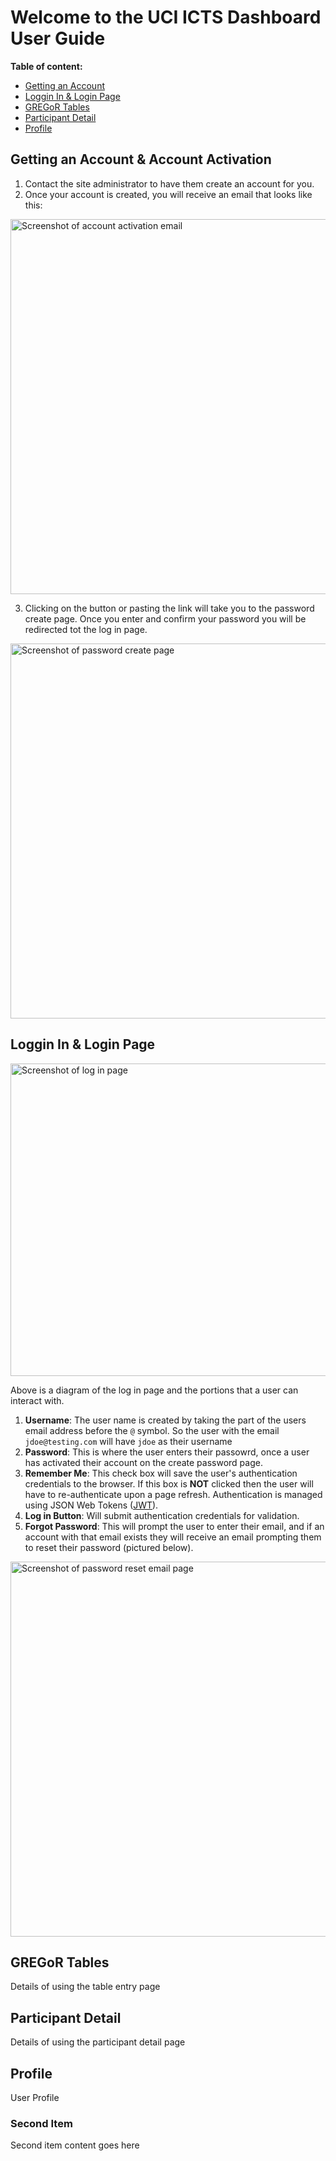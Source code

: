 # Welcome to the UCI ICTS Dashboard User Guide

**Table of content:**
- [Getting an Account](#account)
- [Loggin In & Login Page](#log-in)
- [GREGoR Tables](#gregor-tables)
- [Participant Detail](#participant-detail)
- [Profile](#profile)

<!-- headings -->
<a id="account"></a>
## Getting an Account & Account Activation
1. Contact the site administrator to have them create an account for you.
2. Once your account is created, you will receive an email that looks like this:

<img 
  width="600"
  alt="Screenshot of account activation email"
  src="https://github.com/user-attachments/assets/739c5365-6014-4a6b-9678-68c31fab6d5f"
/>

3. Clicking on the button or pasting the link will take you to the password create page. Once you enter and confirm your password you will be redirected tot the log in page.

<img 
  width="600"
  alt="Screenshot of password create page"
  src="https://github.com/user-attachments/assets/0604be6e-095d-4785-a6d8-fba7a4da9cb9"
/>


<a id="log-in"></a>
## Loggin In & Login Page
<img 
  height="500"
  width="530"
  alt="Screenshot of log in page"
  src="https://github.com/user-attachments/assets/24930d83-b737-49b0-bbaf-9b95ec0dfa9d"
/>

Above is a diagram of the log in page and the portions that a user can interact with.
1. **Username**: The user name is created by taking the part of the users email address before the `@` symbol. So the user with the email `jdoe@testing.com` will have `jdoe` as their username
2. **Password**: This is where the user enters their passowrd, once a user has activated their account on the create password page.
3. **Remember Me**: This check box will save the user's authentication credentials to the browser. If this box is **NOT** clicked then the user will have to re-authenticate upon a page refresh. Authentication is managed using JSON Web Tokens ([JWT](https://datatracker.ietf.org/doc/html/rfc7519)).
4. **Log in Button**: Will submit authentication credentials for validation.
5. **Forgot Password**: This will prompt the user to enter their email, and if an account with that email exists they will receive an email prompting them to reset their password (pictured below).

<img 
  width="600"
  alt="Screenshot of password reset email page"
  src="https://github.com/user-attachments/assets/cb73f981-fe1c-4b09-8598-6a4c3a163658"
/>

<a id="gregor-tables"></a>
## GREGoR Tables
Details of using the table entry page

<a id="participant-detail"></a>
## Participant Detail
Details of using the participant detail page

<a id="profile"></a>
## Profile
User Profile

<a id="item-three"></a>
### Second Item
Second item content goes here

